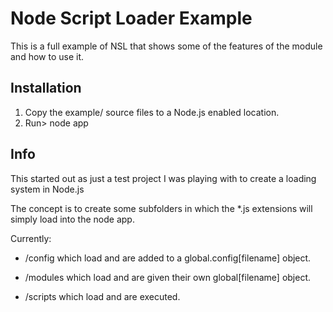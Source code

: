 # Node Script Loader Example

This is a full example of NSL that shows some of the features of the module and how to use it.

## Installation 

1. Copy the example/ source files to a Node.js enabled location.
2. Run> node app

## Info

This started out as just a test project I was playing with to create a loading system in Node.js

The concept is to create some subfolders in which the *.js extensions will simply load into the node app.

Currently:

- /config which load and are added to a global.config[filename] object.

- /modules which load and are given their own global[filename] object.

- /scripts which load and are executed.

